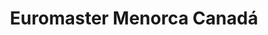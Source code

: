 ---
title: "Euromaster Menorca Canadá"
url: /mao/euromaster-menorca-canada/
shop: reparación de automóviles
---